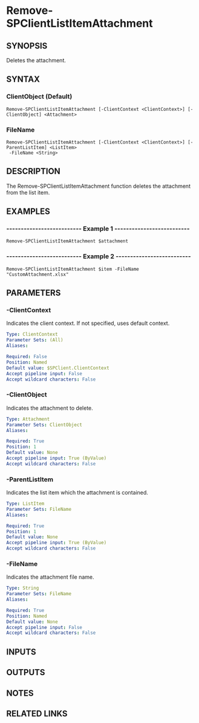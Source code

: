 # Remove-SPClientListItemAttachment

## SYNOPSIS
Deletes the attachment.

## SYNTAX

### ClientObject (Default)
```
Remove-SPClientListItemAttachment [-ClientContext <ClientContext>] [-ClientObject] <Attachment>
```

### FileName
```
Remove-SPClientListItemAttachment [-ClientContext <ClientContext>] [-ParentListItem] <ListItem>
 -FileName <String>
```

## DESCRIPTION
The Remove-SPClientListItemAttachment function deletes the attachment from the
list item.

## EXAMPLES

### -------------------------- Example 1 --------------------------
```
Remove-SPClientListItemAttachment $attachment
```

### -------------------------- Example 2 --------------------------
```
Remove-SPClientListItemAttachment $item -FileName "CustomAttachment.xlsx"
```

## PARAMETERS

### -ClientContext
Indicates the client context.
If not specified, uses default context.

```yaml
Type: ClientContext
Parameter Sets: (All)
Aliases: 

Required: False
Position: Named
Default value: $SPClient.ClientContext
Accept pipeline input: False
Accept wildcard characters: False
```

### -ClientObject
Indicates the attachment to delete.

```yaml
Type: Attachment
Parameter Sets: ClientObject
Aliases: 

Required: True
Position: 1
Default value: None
Accept pipeline input: True (ByValue)
Accept wildcard characters: False
```

### -ParentListItem
Indicates the list item which the attachment is contained.

```yaml
Type: ListItem
Parameter Sets: FileName
Aliases: 

Required: True
Position: 1
Default value: None
Accept pipeline input: True (ByValue)
Accept wildcard characters: False
```

### -FileName
Indicates the attachment file name.

```yaml
Type: String
Parameter Sets: FileName
Aliases: 

Required: True
Position: Named
Default value: None
Accept pipeline input: False
Accept wildcard characters: False
```

## INPUTS

## OUTPUTS

## NOTES

## RELATED LINKS

